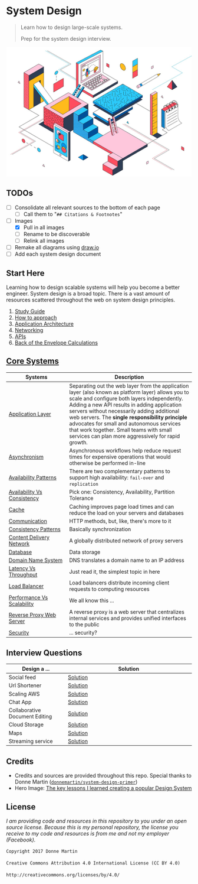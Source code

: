 # System Design
> Learn how to design large-scale systems.
>
> Prep for the system design interview.

<p align="center"><img src="./_assets/hero-image.jpg"></p>

## TODOs
- [ ] Consolidate all relevant sources to the bottom of each page
  - [ ] Call them to "`## Citations & Footnotes`"
- [ ] Images
  - [x] Pull in all images
  - [ ] Rename to be discoverable
  - [ ] Relink all images
- [ ] Remake all diagrams using [draw.io](https://draw.io/)
- [ ] Add each system design document

## Start Here
Learning how to design scalable systems will help you become a better engineer. System design is a broad topic. There is a vast amount of resources scattered throughout the web on system design principles.

1. [Study Guide](./basics/study-guide.md)
1. [How to approach](./basics/how-to-approach.md)
1. [Application Architecture](./basics/application-architecture.md)
1. [Networking](./basics/networking.md)
1. [APIs](./basics/apis.md)
1. [Back of the Envelope Calculations](./basics/back-of-the-envelope.md)

## [Core Systems](README.md)
<table>
  <thead>
    <tr>
      <th width="250px">Systems</th>
      <th width="800px">Description</th>
    </tr>
  </thead>
  <tbody>
    <tr>
      <td><a href="./systems/application-layer.md">Application Layer</a></td>
      <td>Separating out the web layer from the application layer (also known as platform layer) allows you to scale and configure both layers independently. Adding a new API results in adding application servers without necessarily adding additional web servers. The <strong>single responsibility principle</strong> advocates for small and autonomous services that work together. Small teams with small services can plan more aggressively for rapid growth.</td>
    </tr>
    <tr>
      <td><a href="./systems/asynchronism.md">Asynchronism</a></td>
      <td>Asynchronous workflows help reduce request times for expensive operations that would otherwise be performed in-line</td>
    </tr>
    <tr>
      <td><a href="./systems/availability-patterns.md">Availability Patterns</a></td>
      <td>There are two complementary patterns to support high availability: <code>fail-over</code> and <code>replication</code></td>
    </tr>
    <tr>
      <td><a href="./systems/availability-vs-consistency.md">Availability Vs Consistency</a></td>
      <td>Pick one: Consistency, Availability, Partition Tolerance</td>
    </tr>
    <tr>
      <td><a href="./systems/cache.md">Cache</a></td>
      <td>Caching improves page load times and can reduce the load on your servers and databases</td>
    </tr>
    <tr>
      <td><a href="./systems/communication.md">Communication</a></td>
      <td>HTTP methods, but, like, there&#39;s more to it</td>
    </tr>
    <tr>
      <td><a href="./systems/consistency-patterns.md">Consistency Patterns</a></td>
      <td>Basically synchronization</td>
    </tr>
    <tr>
      <td><a href="./systems/content-delivery-network.md">Content Delivery Network</a></td>
      <td>A globally distributed network of proxy servers</td>
    </tr>
    <tr>
      <td><a href="./systems/database.md">Database</a></td>
      <td>Data storage</td>
    </tr>
    <tr>
      <td><a href="./systems/domain-name-system.md">Domain Name System</a></td>
      <td>DNS translates a domain name to an IP address</td>
    </tr>
    <tr>
      <td><a href="./systems/latency-vs-throughput.md">Latency Vs Throughput</a></td>
      <td>Just read it, the simplest topic in here</td>
    </tr>
    <tr>
      <td><a href="./systems/load-balancer.md">Load Balancer</a></td>
      <td>Load balancers distribute incoming client requests to computing resources</td>
    </tr>
    <tr>
      <td><a href="./systems/performance-vs-scalability.md">Performance Vs Scalability</a></td>
      <td>We all know this ...</td>
    </tr>
    <tr>
      <td><a href="./systems/reverse-proxy-web-server.md">Reverse Proxy Web Server</a></td>
      <td>A reverse proxy is a web server that centralizes internal services and provides unified interfaces to the public</td>
    </tr>
    <tr>
      <td><a href="./systems/security.md">Security</a></td>
      <td>... security?</td>
    </tr>
  </tbody>
</table>

## Interview Questions
<table>
  <thead>
    <tr>
      <th width="250px">Design a ...</th>
      <th width="800px">Solution</th>
    </tr>
  </thead>
  <tbody>
    <tr>
      <td>Social feed</td>
      <td><a href="./archtectures/social-feed.md">Solution</a></td>
    </tr>
    <tr>
      <td>Url Shortener</td>
      <td><a href="./archtectures/url-shortener.md">Solution</a></td>
    </tr>
    <tr>
      <td>Scaling AWS</td>
      <td><a href="./archtectures/scaling-aws.md">Solution</a></td>
    </tr>
    <tr>
      <td>Chat App</td>
      <td><a href="./archtectures/chat-app.md">Solution</a></td>
    </tr>
    <tr>
      <td>Collaborative Document Editing</td>
      <td><a href="./archtectures/collaborative-document-editing.md">Solution</a></td>
    </tr>
    <tr>
      <td>Cloud Storage</td>
      <td><a href="./archtectures/cloud-storage.md">Solution</a></td>
    </tr>
    <tr>
      <td>Maps</td>
      <td><a href="./archtectures/maps.md">Solution</a></td>
    </tr>
    <tr>
      <td>Streaming service</td>
      <td><a href="./archtectures/streaming-service.md">Solution</a></td>
    </tr>
  </tbody>
</table>

## Credits
- Credits and sources are provided throughout this repo. Special thanks to Donne Martin ([`donnemartin/system-design-primer`](https://github.com/donnemartin/system-design-primer))
- Hero Image: [The key lessons I learned creating a popular Design System](https://medium.com/@MattBond21/the-key-lessons-i-learned-creating-a-popular-design-system-d078c817b4dd)

## License
*I am providing code and resources in this repository to you under an open source license. Because this is my personal repository, the license you receive to my code and resources is from me and not my employer (Facebook).*

```
Copyright 2017 Donne Martin

Creative Commons Attribution 4.0 International License (CC BY 4.0)

http://creativecommons.org/licenses/by/4.0/
```

